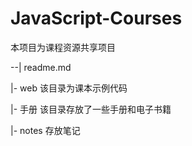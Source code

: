 # JavaScript-Courses
本项目为课程资源共享项目



--| readme.md

  |- web  该目录为课本示例代码

  |- 手册  该目录存放了一些手册和电子书籍

  |- notes  存放笔记 